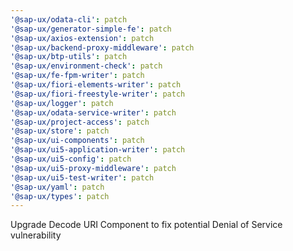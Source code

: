 ```yaml
---
'@sap-ux/odata-cli': patch
'@sap-ux/generator-simple-fe': patch
'@sap-ux/axios-extension': patch
'@sap-ux/backend-proxy-middleware': patch
'@sap-ux/btp-utils': patch
'@sap-ux/environment-check': patch
'@sap-ux/fe-fpm-writer': patch
'@sap-ux/fiori-elements-writer': patch
'@sap-ux/fiori-freestyle-writer': patch
'@sap-ux/logger': patch
'@sap-ux/odata-service-writer': patch
'@sap-ux/project-access': patch
'@sap-ux/store': patch
'@sap-ux/ui-components': patch
'@sap-ux/ui5-application-writer': patch
'@sap-ux/ui5-config': patch
'@sap-ux/ui5-proxy-middleware': patch
'@sap-ux/ui5-test-writer': patch
'@sap-ux/yaml': patch
'@sap-ux/types': patch
---
```


Upgrade Decode URI Component to fix potential Denial of Service vulnerability
